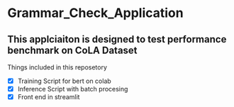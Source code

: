 # Grammar_Check_Application

## This applciaiton is designed to test performance benchmark on CoLA Dataset 

Things included in this reposetory 

- [X] Training Script for bert on colab
- [X]  Inference Script with batch procesing
- [X] Front end in streamlit
